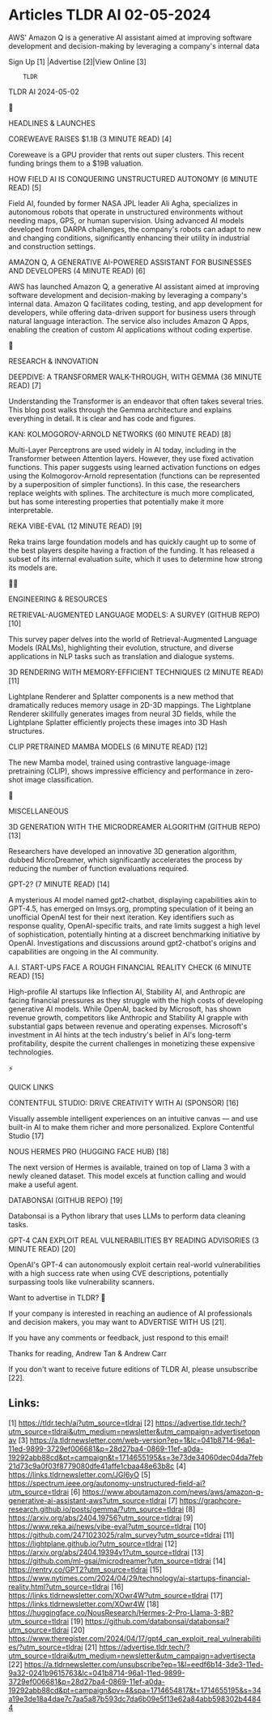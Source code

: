 # Articles TLDR AI 02-05-2024

AWS' Amazon Q is a generative AI assistant aimed at improving software
development and decision-making by leveraging a company's internal
data  

 Sign Up [1] |Advertise [2]|View Online [3] 

		TLDR 

TLDR AI 2024-05-02

🚀 

HEADLINES & LAUNCHES

 COREWEAVE RAISES $1.1B (3 MINUTE READ) [4] 

 Coreweave is a GPU provider that rents out super clusters. This
recent funding brings them to a $19B valuation. 

 HOW FIELD AI IS CONQUERING UNSTRUCTURED AUTONOMY (6 MINUTE READ) [5] 

 Field AI, founded by former NASA JPL leader Ali Agha, specializes in
autonomous robots that operate in unstructured environments without
needing maps, GPS, or human supervision. Using advanced AI models
developed from DARPA challenges, the company's robots can adapt to new
and changing conditions, significantly enhancing their utility in
industrial and construction settings. 

 AMAZON Q, A GENERATIVE AI-POWERED ASSISTANT FOR BUSINESSES AND
DEVELOPERS (4 MINUTE READ) [6] 

 AWS has launched Amazon Q, a generative AI assistant aimed at
improving software development and decision-making by leveraging a
company's internal data. Amazon Q facilitates coding, testing, and app
development for developers, while offering data-driven support for
business users through natural language interaction. The service also
includes Amazon Q Apps, enabling the creation of custom AI
applications without coding expertise. 

🧠 

RESEARCH & INNOVATION

 DEEPDIVE: A TRANSFORMER WALK-THROUGH, WITH GEMMA (36 MINUTE READ) [7]


 Understanding the Transformer is an endeavor that often takes several
tries. This blog post walks through the Gemma architecture and
explains everything in detail. It is clear and has code and figures. 

 KAN: KOLMOGOROV-ARNOLD NETWORKS (60 MINUTE READ) [8] 

 Multi-Layer Perceptrons are used widely in AI today, including in the
Transformer between Attention layers. However, they use fixed
activation functions. This paper suggests using learned activation
functions on edges using the Kolmogorov-Arnold representation
(functions can be represented by a superposition of simpler
functions). In this case, the researchers replace weights with
splines. The architecture is much more complicated, but has some
interesting properties that potentially make it more interpretable. 

 REKA VIBE-EVAL (12 MINUTE READ) [9] 

 Reka trains large foundation models and has quickly caught up to some
of the best players despite having a fraction of the funding. It has
released a subset of its internal evaluation suite, which it uses to
determine how strong its models are. 

🧑‍💻 

ENGINEERING & RESOURCES

 RETRIEVAL-AUGMENTED LANGUAGE MODELS: A SURVEY (GITHUB REPO) [10] 

 This survey paper delves into the world of Retrieval-Augmented
Language Models (RALMs), highlighting their evolution, structure, and
diverse applications in NLP tasks such as translation and dialogue
systems. 

 3D RENDERING WITH MEMORY-EFFICIENT TECHNIQUES (2 MINUTE READ) [11] 

 Lightplane Renderer and Splatter components is a new method that
dramatically reduces memory usage in 2D-3D mappings. The Lightplane
Renderer skillfully generates images from neural 3D fields, while the
Lightplane Splatter efficiently projects these images into 3D Hash
structures. 

 CLIP PRETRAINED MAMBA MODELS (6 MINUTE READ) [12] 

 The new Mamba model, trained using contrastive language-image
pretraining (CLIP), shows impressive efficiency and performance in
zero-shot image classification. 

🎁 

MISCELLANEOUS

 3D GENERATION WITH THE MICRODREAMER ALGORITHM (GITHUB REPO) [13] 

 Researchers have developed an innovative 3D generation algorithm,
dubbed MicroDreamer, which significantly accelerates the process by
reducing the number of function evaluations required. 

 GPT-2? (7 MINUTE READ) [14] 

 A mysterious AI model named gpt2-chatbot, displaying capabilities
akin to GPT-4.5, has emerged on lmsys.org, prompting speculation of it
being an unofficial OpenAI test for their next iteration. Key
identifiers such as response quality, OpenAI-specific traits, and rate
limits suggest a high level of sophistication, potentially hinting at
a discreet benchmarking initiative by OpenAI. Investigations and
discussions around gpt2-chatbot's origins and capabilities are ongoing
in the AI community. 

 A.I. START-UPS FACE A ROUGH FINANCIAL REALITY CHECK (6 MINUTE READ)
[15] 

 High-profile AI startups like Inflection AI, Stability AI, and
Anthropic are facing financial pressures as they struggle with the
high costs of developing generative AI models. While OpenAI, backed by
Microsoft, has shown revenue growth, competitors like Anthropic and
Stability AI grapple with substantial gaps between revenue and
operating expenses. Microsoft's investment in AI hints at the tech
industry's belief in AI's long-term profitability, despite the current
challenges in monetizing these expensive technologies. 

⚡ 

QUICK LINKS

 CONTENTFUL STUDIO: DRIVE CREATIVITY WITH AI (SPONSOR) [16] 

 Visually assemble intelligent experiences on an intuitive canvas —
and use built-in AI to make them richer and more personalized. Explore
Contentful Studio [17] 

 NOUS HERMES PRO (HUGGING FACE HUB) [18] 

 The next version of Hermes is available, trained on top of Llama 3
with a newly cleaned dataset. This model excels at function calling
and would make a useful agent. 

 DATABONSAI (GITHUB REPO) [19] 

 Databonsai is a Python library that uses LLMs to perform data
cleaning tasks. 

 GPT-4 CAN EXPLOIT REAL VULNERABILITIES BY READING ADVISORIES (3
MINUTE READ) [20] 

 OpenAI's GPT-4 can autonomously exploit certain real-world
vulnerabilities with a high success rate when using CVE descriptions,
potentially surpassing tools like vulnerability scanners. 

Want to advertise in TLDR? 📰

 If your company is interested in reaching an audience of AI
professionals and decision makers, you may want to ADVERTISE WITH US
[21]. 

 If you have any comments or feedback, just respond to this email! 

Thanks for reading, 
Andrew Tan & Andrew Carr 

If you don't want to receive future editions of TLDR AI,
please unsubscribe [22]. 

 

Links:
------
[1] https://tldr.tech/ai?utm_source=tldrai
[2] https://advertise.tldr.tech/?utm_source=tldrai&utm_medium=newsletter&utm_campaign=advertisetopnav
[3] https://a.tldrnewsletter.com/web-version?ep=1&lc=041b8714-96a1-11ed-9899-3729ef006681&p=28d27ba4-0869-11ef-a0da-19292abb88cd&pt=campaign&t=1714655195&s=3e73de34060dec04da7feb21d73c9a0f03f8779080dfe41affe1cbaa48e63b8c
[4] https://links.tldrnewsletter.com/JGI6yO
[5] https://spectrum.ieee.org/autonomy-unstructured-field-ai?utm_source=tldrai
[6] https://www.aboutamazon.com/news/aws/amazon-q-generative-ai-assistant-aws?utm_source=tldrai
[7] https://graphcore-research.github.io/posts/gemma/?utm_source=tldrai
[8] https://arxiv.org/abs/2404.19756?utm_source=tldrai
[9] https://www.reka.ai/news/vibe-eval?utm_source=tldrai
[10] https://github.com/2471023025/ralm_survey?utm_source=tldrai
[11] https://lightplane.github.io/?utm_source=tldrai
[12] https://arxiv.org/abs/2404.19394v1?utm_source=tldrai
[13] https://github.com/ml-gsai/microdreamer?utm_source=tldrai
[14] https://rentry.co/GPT2?utm_source=tldrai
[15] https://www.nytimes.com/2024/04/29/technology/ai-startups-financial-reality.html?utm_source=tldrai
[16] https://links.tldrnewsletter.com/XOwr4W?utm_source=tldrai
[17] https://links.tldrnewsletter.com/XOwr4W
[18] https://huggingface.co/NousResearch/Hermes-2-Pro-Llama-3-8B?utm_source=tldrai
[19] https://github.com/databonsai/databonsai?utm_source=tldrai
[20] https://www.theregister.com/2024/04/17/gpt4_can_exploit_real_vulnerabilities/?utm_source=tldrai
[21] https://advertise.tldr.tech/?utm_source=tldrai&utm_medium=newsletter&utm_campaign=advertisecta
[22] https://a.tldrnewsletter.com/unsubscribe?ep=1&l=eedf6b14-3de3-11ed-9a32-0241b9615763&lc=041b8714-96a1-11ed-9899-3729ef006681&p=28d27ba4-0869-11ef-a0da-19292abb88cd&pt=campaign&pv=4&spa=1714654817&t=1714655195&s=34a19e3de18a4dae7c7aa5a87b593dc7da6b09e5f13e62a84abb598302b44844